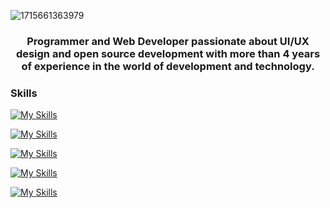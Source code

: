
![1715661363979](https://github.com/Fajardo-dev/Fajardo-dev/assets/62899394/eb4a6d76-1656-4bb4-80bc-a35a5ce0600b)
<section align="center">

<h3>Programmer and Web Developer passionate about UI/UX design and open source development with more than 4 years of experience in the world of development and technology.</h3>

</section>
<section align="left">

<h3>Skills</h3>

[![My Skills](https://skillicons.dev/icons?i=html,css,js,py)](https://skillicons.dev)

[![My Skills](https://skillicons.dev/icons?i=react,npm,nodejs)](https://skillicons.dev)

[![My Skills](https://skillicons.dev/icons?i=mongodb,mysql,postgres )](https://skillicons.dev)

[![My Skills](https://skillicons.dev/icons?i=vscode,vim,git,github,linux,arch,kali)](https://skillicons.dev)

[![My Skills](https://skillicons.dev/icons?i=ps,ai,figma)](https://skillicons.dev)

</section>



